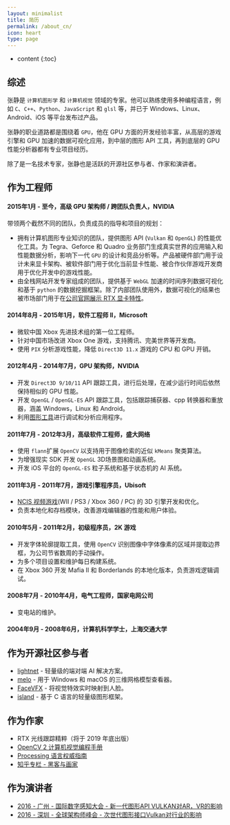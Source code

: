 ```yaml
---
layout: minimalist
title: 简历
permalink: /about_cn/
icon: heart
type: page
---
```


* content
{:toc}

## 综述

张静是 `计算机图形学` 和 `计算机视觉` 领域的专家。他可以熟练使用多种编程语言，例如 `C`、`C++`、`Python`、`JavaScript` 和 `glsl` 等，并已于 Windows、Linux、Android、iOS 等平台发布过产品。

张静的职业道路都是围绕着 `GPU`，他在 GPU 方面的开发经验丰富，从高层的游戏引擎和 GPU 加速的数据可视化应用，到中层的图形 API 工具，再到底层的 GPU 性能分析器都有专业项目经历。

除了是一名技术专家，张静也是活跃的开源社区参与者、作家和演讲者。

## 作为工程师

#### 2015年1月 - 至今，高级 GPU 架构师 / 跨团队负责人，NVIDIA

带领两个截然不同的团队，负责成员的指导和项目的规划：

- 拥有计算机图形专业知识的团队，提供图形 API (`Vulkan` 和 `OpenGL`) 的性能优化工具。为 Tegra、Geforce 和 Quadro 业务部门生成真实世界的应用输入和性能数据分析，影响下一代 `GPU` 的设计和竞品分析等。产品被硬件部门用于设计未来显卡架构、被软件部门用于优化当前显卡性能、被合作伙伴游戏开发商用于优化开发中的游戏性能。
- 由全栈网站开发专家组成的团队，提供基于 `WebGL` 加速的时间序列数据可视化和基于 `python` 的数据挖掘框架。除了内部团队使用外，数据可视化的结果也被市场部门用于在[公司官网展示 RTX 显卡特性](https://www.nvidia.com/content/dam/en-zz/Solutions/geforce/news/geforce-rtx-gtx-dxr/geforce-rtx-gtx-dxr-one-metro-exodus-frame.png)。

#### 2014年8月 - 2015年1月，软件工程师 II，Microsoft

- 微软中国 Xbox 先进技术组的第一位工程师。
- 针对中国市场改进 Xbox One 游戏，支持腾讯、完美世界等开发商。
- 使用 `PIX` 分析游戏性能，降低 `Direct3D 11.x` 游戏的 CPU 和 GPU 开销。

#### 2012年4月 - 2014年7月，GPU 架构师，NVIDIA

- 开发 `Direct3D 9/10/11` API 跟踪工具，进行后处理，在减少运行时间后依然保持相似的 GPU 性能。
- 开发 `OpenGL` / `OpenGL-ES` API 跟踪工具，包括跟踪捕获器、cpp 转换器和重放器，涵盖 Windows，Linux 和 Android。
- 利用[图形工具](https://www.vinjn.com/2013/07/07/graphics-debugging-tools-overview/)进行调试和分析应用程序。

#### 2011年7月 -  2012年3月，高级软件工程师，盛大网络

- 使用 `flann`扩展 `OpenCV` 以支持用于图像检索的近似 `kMeans` 聚类算法。
- 为增强现实 SDK 开发 `OpenGL` 3D场景图和动画系统。
- 开发 iOS 平台的 `OpenGL-ES` 粒子系统和基于状态机的 AI 系统。

#### 2011年3月 - 2011年7月，游戏引擎程序员，Ubisoft

- [NCIS 视频游戏](http://www.mobygames.com/developer/sheet/view/by_genre/developerId,532850/)(WII / PS3 / Xbox 360 / PC) 的 3D 引擎开发和优化。
- 负责本地化和存档模块，改善游戏编辑器的性能和用户体验。

#### 2010年5月 - 2011年2月，初级程序员，2K 游戏

- 开发字体轮廓提取工具，使用 `OpenCV` 识别图像中字体像素的区域并提取边界框，为公司节省数周的手动操作。
- 为多个项目设置和维护每日构建系统。
- 在 Xbox 360 开发 Mafia II 和 Borderlands 的本地化版本，负责游戏逻辑调试。

#### 2008年7月 - 2010年4月，电气工程师，国家电网公司

- 变电站的维护。

#### 2004年9月 - 2008年6月，计算机科学学士，上海交通大学

## 作为开源社区参与者

-  [lightnet](https://github.com/jing-vision/lightnet)  - 轻量级的端对端 AI 解决方案。
-  [melo](https://github.com/jing-interactive/melo)  - 用于 Windows 和 macOS 的三维网格模型查看器。
-  [FaceVFX](https://github.com/jing-interactive/FaceVFX)  - 将视觉特效实时映射到人脸。
-  [island](https://github.com/island-org/island)  -  基于 C 语言的轻量级图形框架。

## 作为作家

- RTX 光线跟踪精粹（将于 2019 年底出版）
- [OpenCV 2 计算机视觉编程手册](http://www.amazon.cn/OpenCV2%E8%AE%A1%E7%AE%97%E6%9C%BA%E8%A7%86%E8%A7%89%E7%BC%96%E7%A8%8B%E6%89%8B%E5%86%8C-Robert-Laganiere%E8%91%97-%E5%BC%A0%E9%9D%99/dp/B00DO9TC6C/)
- [Processing 语言权威指南](http://www.amazon.cn/Processing%E8%AF%AD%E8%A8%80%E6%9D%83%E5%A8%81%E6%8C%87%E5%8D%97-%E7%91%9E%E6%96%AF/dp/B00FEMKN7Y/)
- [知乎专栏 - 黑客与画家](https://zhuanlan.zhihu.com/hacker-and-painter)

## 作为演讲者

-  [2016  - 广州 - 国际数字感知大会 - 新一代图形API VULKAN对AR，VR的影响](http://www.vinjn.com/slides/arvr-api-talk/index.html#/) 
-  [2016  - 深圳 - 全球架构师峰会 - 次世代图形接口Vulkan对行业的影响](http://www.vinjn.com/slides/vulkan-arch-summit/index.html#/) 